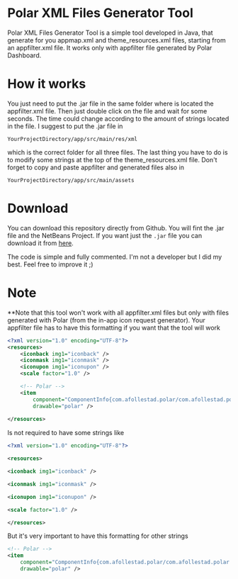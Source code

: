 # Polar XML Files Generator Tool

Polar XML Files Generator Tool is a simple tool developed in Java, that generate for you appmap.xml and theme_resources.xml files, starting from an appfilter.xml file.
It works only with appfilter file generated by Polar Dashboard.

# How it works

You just need to put the .jar file in the same folder where is located the appfilter.xml file. Then just double click on the file and wait for some seconds. The time could change according to the amount of strings located in the file.
I suggest to put the .jar file in 
```shell
YourProjectDirectory/app/src/main/res/xml
```
which is the correct folder for all three files. The last thing you have to do is to modify some strings at the top of the theme_resources.xml file.
Don't forget to copy and paste appfilter and generated files also in
```shell
YourProjectDirectory/app/src/main/assets
```

# Download

You can download this repository directly from Github. You will fint the .jar file and the NetBeans Project.
If you want just the `.jar` file you can download it from [here](https://drive.google.com/file/d/0B4hnOJ-bhWxFbWtKSlVpM2ctaFk/view?usp=sharing).

The code is simple and fully commented. I'm not a developer but I did my best. Feel free to improve it ;)

# Note

**Note that this tool won't work with all appfilter.xml files but only with files generated with Polar (from the in-app icon request generator).
Your appfilter file has to have this formatting if you want that the tool will work
```xml
<?xml version="1.0" encoding="UTF-8"?>
<resources>
    <iconback img1="iconback" />
    <iconmask img1="iconmask" />
    <iconupon img1="iconupon" />
    <scale factor="1.0" />

    <!-- Polar -->
    <item
        component="ComponentInfo{com.afollestad.polar/com.afollestad.polar.ui.MainActivity}"
        drawable="polar" />
        
</resources>
```
Is not required to have some strings like
```xml
<?xml version="1.0" encoding="UTF-8"?>

<resources>

<iconback img1="iconback" />

<iconmask img1="iconmask" />

<iconupon img1="iconupon" />

<scale factor="1.0" />

</resources>
```

But it's very important to have this formatting for other strings
```xml
<!-- Polar -->
<item
    component="ComponentInfo{com.afollestad.polar/com.afollestad.polar.ui.MainActivity}"
    drawable="polar" />
```

